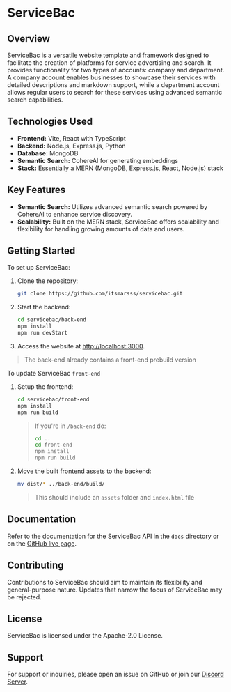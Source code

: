 # ServiceBac

## Overview
ServiceBac is a versatile website template and framework designed to facilitate the creation of platforms for service advertising and search. It provides functionality for two types of accounts: company and department. A company account enables businesses to showcase their services with detailed descriptions and markdown support, while a department account allows regular users to search for these services using advanced semantic search capabilities.

## Technologies Used
- **Frontend:** Vite, React with TypeScript
- **Backend:** Node.js, Express.js, Python
- **Database:** MongoDB
- **Semantic Search:** CohereAI for generating embeddings
- **Stack:** Essentially a MERN (MongoDB, Express.js, React, Node.js) stack

## Key Features
- **Semantic Search:** Utilizes advanced semantic search powered by CohereAI to enhance service discovery.
- **Scalability:** Built on the MERN stack, ServiceBac offers scalability and flexibility for handling growing amounts of data and users.

## Getting Started
To set up ServiceBac:

1. Clone the repository:
   ```bash
   git clone https://github.com/itsmarsss/servicebac.git
   ```

2. Start the backend:
   ```bash
   cd servicebac/back-end
   npm install
   npm run devStart
   ```

3. Access the website at [http://localhost:3000](http://localhost:3000).
   
> The back-end already contains a front-end prebuild version

To update ServiceBac `front-end`

1. Setup the frontend:
   ```bash
   cd servicebac/front-end
   npm install
   npm run build
   ```
    > If you're in `/back-end` do:
    > ``` bash
    > cd ..
    > cd front-end
    > npm install
    > npm run build
    > ```

2. Move the built frontend assets to the backend:
   ```bash
   mv dist/* ../back-end/build/
   ```
   > This should include an `assets` folder and `index.html` file

## Documentation
Refer to the documentation for the ServiceBac API in the `docs` directory or on the [GitHub live page](https://itsmarsss.github.io/servicebac/docs).

## Contributing
Contributions to ServiceBac should aim to maintain its flexibility and general-purpose nature. Updates that narrow the focus of ServiceBac may be rejected.

## License
ServiceBac is licensed under the Apache-2.0 License.

## Support
For support or inquiries, please open an issue on GitHub or join our [Discord Server](https://discord.gg/K8hgFHWeJQ).
